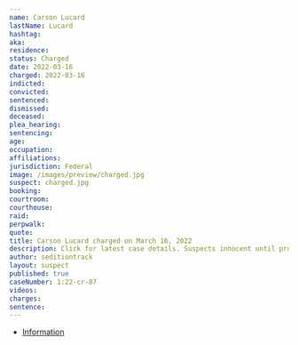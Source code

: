 ```yaml
---
name: Carson Lucard
lastName: Lucard
hashtag:
aka:
residence:
status: Charged
date: 2022-03-16
charged: 2022-03-16
indicted:
convicted:
sentenced:
dismissed:
deceased:
plea_hearing:
sentencing:
age:
occupation:
affiliations:
jurisdiction: Federal
image: /images/preview/charged.jpg
suspect: charged.jpg
booking:
courtroom:
courthouse:
raid:
perpwalk:
quote:
title: Carson Lucard charged on March 16, 2022
description: Click for latest case details. Suspects innocent until proven guilty.
author: seditiontrack
layout: suspect
published: true
caseNumber: 1:22-cr-87
videos:
charges:
sentence:
---
```

- [Information](https://www.justice.gov/usao-dc/case-multi-defendant/file/1487166/download)
